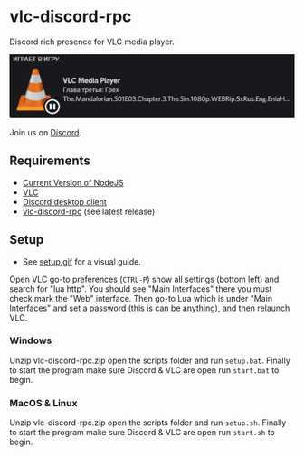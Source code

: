 # vlc-discord-rpc
Discord rich presence for VLC media player.

![Example](./example.png)

Join us on [Discord](https://discord.gg/3Fu6KHd).

## Requirements
- [Current Version of NodeJS](https://nodejs.org/en/)
- [VLC](https://www.videolan.org/index.html)
- [Discord desktop client](https://discordapp.com/)
- [vlc-discord-rpc](https://github.com/Pigpog/vlc-discord-rpc/releases) (see latest release)

## Setup
 -  See [setup.gif](./setup.gif) for a visual guide.
 
Open VLC go-to preferences (`CTRL-P`) show all settings (bottom left) and search for 
"lua http". You should see "Main Interfaces" there you must check mark the "Web" interface.
Then go-to Lua which is under "Main Interfaces" and set a password (this is can be anything), and 
then relaunch VLC.

### Windows
Unzip vlc-discord-rpc.zip open the scripts folder and run `setup.bat`. Finally to start
the program make sure Discord & VLC are open run `start.bat` to begin.

### MacOS & Linux
Unzip vlc-discord-rpc.zip open the scripts folder and run `setup.sh`. Finally to start
the program make sure Discord & VLC are open run `start.sh` to begin.
